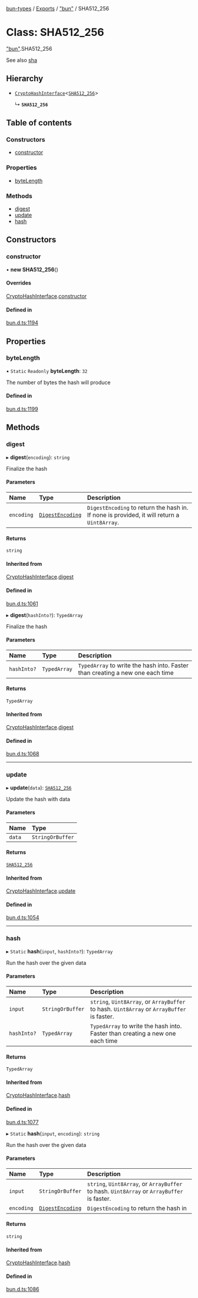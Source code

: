 [bun-types](https://github.com/oven-sh/bun-types/blob/master/api-docs/README.md) / [Exports](https://github.com/oven-sh/bun-types/blob/master/api-docs/modules.md) / ["bun"](https://github.com/oven-sh/bun-types/blob/master/api-docs/modules/bun_.md) / SHA512\_256

# Class: SHA512\_256

["bun"](https://github.com/oven-sh/bun-types/blob/master/api-docs/modules/bun_.md).SHA512_256

See also [sha](https://github.com/oven-sh/bun-types/blob/master/api-docs/modules/bun_.md#sha)

## Hierarchy

- [`CryptoHashInterface`](https://github.com/oven-sh/bun-types/blob/master/api-docs/classes/bun_.CryptoHashInterface.md)<[`SHA512_256`](https://github.com/oven-sh/bun-types/blob/master/api-docs/classes/bun_.SHA512_256.md)\>

  ↳ **`SHA512_256`**

## Table of contents

### Constructors

- [constructor](https://github.com/oven-sh/bun-types/blob/master/api-docs/classes/bun_.SHA512_256.md#constructor)

### Properties

- [byteLength](https://github.com/oven-sh/bun-types/blob/master/api-docs/classes/bun_.SHA512_256.md#bytelength)

### Methods

- [digest](https://github.com/oven-sh/bun-types/blob/master/api-docs/classes/bun_.SHA512_256.md#digest)
- [update](https://github.com/oven-sh/bun-types/blob/master/api-docs/classes/bun_.SHA512_256.md#update)
- [hash](https://github.com/oven-sh/bun-types/blob/master/api-docs/classes/bun_.SHA512_256.md#hash)

## Constructors

### constructor

• **new SHA512_256**()

#### Overrides

[CryptoHashInterface](https://github.com/oven-sh/bun-types/blob/master/api-docs/classes/bun_.CryptoHashInterface.md).[constructor](https://github.com/oven-sh/bun-types/blob/master/api-docs/classes/bun_.CryptoHashInterface.md#constructor)

#### Defined in

[bun.d.ts:1194](https://github.com/valgaze/bun-types/blob/6f8dbf8/bun.d.ts#L1194)

## Properties

### byteLength

▪ `Static` `Readonly` **byteLength**: ``32``

The number of bytes the hash will produce

#### Defined in

[bun.d.ts:1199](https://github.com/valgaze/bun-types/blob/6f8dbf8/bun.d.ts#L1199)

## Methods

### digest

▸ **digest**(`encoding`): `string`

Finalize the hash

#### Parameters

| Name | Type | Description |
| :------ | :------ | :------ |
| `encoding` | [`DigestEncoding`](https://github.com/oven-sh/bun-types/blob/master/api-docs/modules/bun_.md#digestencoding) | `DigestEncoding` to return the hash in. If none is provided, it will return a `Uint8Array`. |

#### Returns

`string`

#### Inherited from

[CryptoHashInterface](https://github.com/oven-sh/bun-types/blob/master/api-docs/classes/bun_.CryptoHashInterface.md).[digest](https://github.com/oven-sh/bun-types/blob/master/api-docs/classes/bun_.CryptoHashInterface.md#digest)

#### Defined in

[bun.d.ts:1061](https://github.com/valgaze/bun-types/blob/6f8dbf8/bun.d.ts#L1061)

▸ **digest**(`hashInto?`): `TypedArray`

Finalize the hash

#### Parameters

| Name | Type | Description |
| :------ | :------ | :------ |
| `hashInto?` | `TypedArray` | `TypedArray` to write the hash into. Faster than creating a new one each time |

#### Returns

`TypedArray`

#### Inherited from

[CryptoHashInterface](https://github.com/oven-sh/bun-types/blob/master/api-docs/classes/bun_.CryptoHashInterface.md).[digest](https://github.com/oven-sh/bun-types/blob/master/api-docs/classes/bun_.CryptoHashInterface.md#digest)

#### Defined in

[bun.d.ts:1068](https://github.com/valgaze/bun-types/blob/6f8dbf8/bun.d.ts#L1068)

___

### update

▸ **update**(`data`): [`SHA512_256`](https://github.com/oven-sh/bun-types/blob/master/api-docs/classes/bun_.SHA512_256.md)

Update the hash with data

#### Parameters

| Name | Type |
| :------ | :------ |
| `data` | `StringOrBuffer` |

#### Returns

[`SHA512_256`](https://github.com/oven-sh/bun-types/blob/master/api-docs/classes/bun_.SHA512_256.md)

#### Inherited from

[CryptoHashInterface](https://github.com/oven-sh/bun-types/blob/master/api-docs/classes/bun_.CryptoHashInterface.md).[update](https://github.com/oven-sh/bun-types/blob/master/api-docs/classes/bun_.CryptoHashInterface.md#update)

#### Defined in

[bun.d.ts:1054](https://github.com/valgaze/bun-types/blob/6f8dbf8/bun.d.ts#L1054)

___

### hash

▸ `Static` **hash**(`input`, `hashInto?`): `TypedArray`

Run the hash over the given data

#### Parameters

| Name | Type | Description |
| :------ | :------ | :------ |
| `input` | `StringOrBuffer` | `string`, `Uint8Array`, or `ArrayBuffer` to hash. `Uint8Array` or `ArrayBuffer` is faster. |
| `hashInto?` | `TypedArray` | `TypedArray` to write the hash into. Faster than creating a new one each time |

#### Returns

`TypedArray`

#### Inherited from

[CryptoHashInterface](https://github.com/oven-sh/bun-types/blob/master/api-docs/classes/bun_.CryptoHashInterface.md).[hash](https://github.com/oven-sh/bun-types/blob/master/api-docs/classes/bun_.CryptoHashInterface.md#hash)

#### Defined in

[bun.d.ts:1077](https://github.com/valgaze/bun-types/blob/6f8dbf8/bun.d.ts#L1077)

▸ `Static` **hash**(`input`, `encoding`): `string`

Run the hash over the given data

#### Parameters

| Name | Type | Description |
| :------ | :------ | :------ |
| `input` | `StringOrBuffer` | `string`, `Uint8Array`, or `ArrayBuffer` to hash. `Uint8Array` or `ArrayBuffer` is faster. |
| `encoding` | [`DigestEncoding`](https://github.com/oven-sh/bun-types/blob/master/api-docs/modules/bun_.md#digestencoding) | `DigestEncoding` to return the hash in |

#### Returns

`string`

#### Inherited from

[CryptoHashInterface](https://github.com/oven-sh/bun-types/blob/master/api-docs/classes/bun_.CryptoHashInterface.md).[hash](https://github.com/oven-sh/bun-types/blob/master/api-docs/classes/bun_.CryptoHashInterface.md#hash)

#### Defined in

[bun.d.ts:1086](https://github.com/valgaze/bun-types/blob/6f8dbf8/bun.d.ts#L1086)
